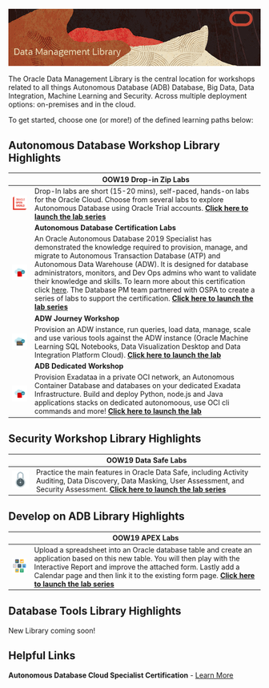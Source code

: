 ![](common-template/img/data-management-title.png)


The Oracle Data Management Library is the central location for workshops related to all things Autonomous Database (ADB) Database, Big Data, Data Integration, Machine Learning and Security.  Across multiple deployment options:  on-premises and in the cloud.  

To get started, choose one (or more!) of the defined learning paths below:

## **Autonomous Database Workshop Library Highlights**

|  | OOW19 Drop-in Zip Labs|
| ------------- | ------------- |
| <a href="autonomous-database/ziplabs"><img src="common-template/img/oow.png" width=200></a>   | Drop-In labs are short (15-20 mins), self-paced, hands-on labs for the Oracle Cloud. Choose from several labs to explore Autonomous Database using Oracle Trial accounts.   **[Click here to launch the lab series](autonomous-database/ziplabs)**  |
|  |**Autonomous Database Certification Labs**|
| <a href="autonomous-database/certification"><img src="common-template/img/autonomousdb.png" width=300></a> | An Oracle Autonomous Database 2019 Specialist has demonstrated the knowledge required to provision, manage, and migrate to Autonomous Transaction Database (ATP) and Autonomous Data Warehouse (ADW).  It is designed for database administrators, monitors, and Dev Ops admins who want to validate their knowledge and skills. To learn more about this certification click [here](https://education.oracle.com/oracle-autonomous-database-cloud-2019-certified-specialist/trackp_OADB19).  The Database PM team partnered with OSPA to create a series of labs to support the certification. **[Click here to launch the lab series](autonomous-database/certification)** |
| | **ADW Journey Workshop**|
| <a href="autononmous-database/autonomous-data-warehouse/journey4-adwc"><img src="common-template/img/adb.png" width=300></a> | Provision an ADW instance, run queries, load data, manage, scale and use various tools against the ADW instance (Oracle Machine Learning SQL Notebooks, Data Visualization Desktop and Data Integration Platform Cloud). **[Click here to launch the lab](autononmous-database/autonomous-data-warehouse/journey4-adwc)**
| | **ADB Dedicated Workshop**|
| <a href="autonomous-transaction-processing/dedicated"><img src="common-template/img/autonomousdb.png" width=300></a> | Provision Exadataa in a private OCI network, an Autonomous Container Database and databases on your dedicated Exadata Infrastructure.  Build and deploy Python, node.js and Java applications stacks on dedicated autonomoous, use OCI cli commands and more! **[Click here to launch the lab](autonomous-transaction-processing/dedicated)**
 


## **Security Workshop Library Highlights**

|  | OOW19 Data Safe Labs|
| ------------- | ------------- |
| <a href="autonomous-database/ziplabs/2019/adw-provisioning/"><img src="common-template/img/security.png" width=110></a>| Practice the main features in Oracle Data Safe, including Activity Auditing, Data Discovery, Data Masking, User Assessment, and Security Assessment.   **[Click here to launch the lab series](security/data-safe)**  |



## **Develop on ADB Library Highlights**

|  | OOW19 APEX Labs|
| ------------- | ------------- |
| <a href="autonomous-database/ziplabs/2019/adw-provisioning/"><img src="common-template/img/apex-apps-512.png" width=150></a>   |  Upload a spreadsheet into an Oracle database table and create an application based on this new table. You will then play with the Interactive Report and improve the attached form. Lastly add a Calendar page and then link it to the existing form page.   **[Click here to launch the lab series](autonomous-database/ziplabs/2019/atp-apex-spreadsheet-app)**  |

## **Database Tools Library Highlights**

New Library coming soon!



## Helpful Links ##

**Autonomous Database Cloud Specialist Certification** - [Learn More]([here](https://education.oracle.com/oracle-autonomous-database-cloud-2019-certified-specialist/trackp_OADB19))





